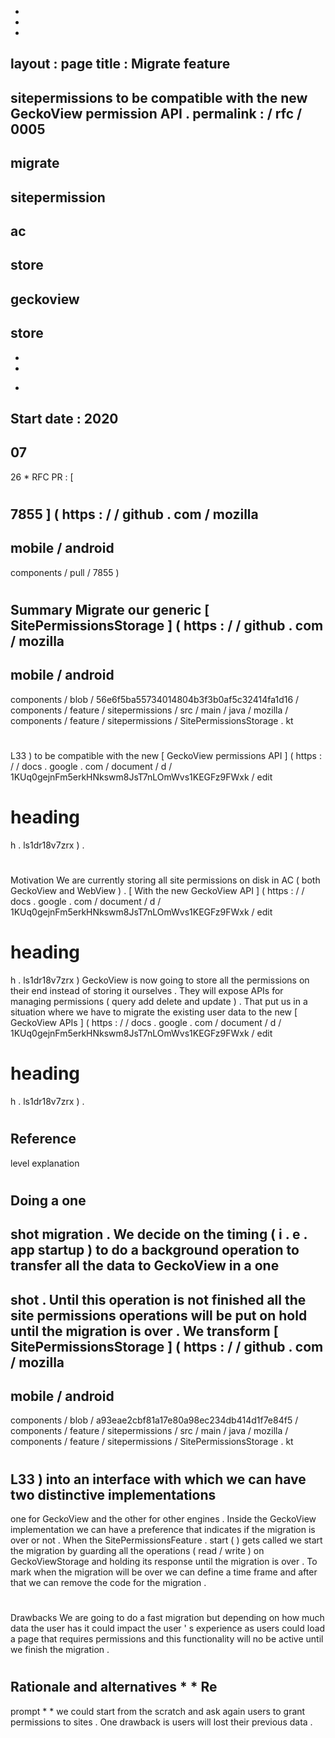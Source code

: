 -
-
-
layout
:
page
title
:
Migrate
feature
-
sitepermissions
to
be
compatible
with
the
new
GeckoView
permission
API
.
permalink
:
/
rfc
/
0005
-
migrate
-
sitepermission
-
ac
-
store
-
geckoview
-
store
-
-
-
*
Start
date
:
2020
-
07
-
26
*
RFC
PR
:
[
#
7855
]
(
https
:
/
/
github
.
com
/
mozilla
-
mobile
/
android
-
components
/
pull
/
7855
)
#
#
Summary
Migrate
our
generic
[
SitePermissionsStorage
]
(
https
:
/
/
github
.
com
/
mozilla
-
mobile
/
android
-
components
/
blob
/
56e6f5ba55734014804b3f3b0af5c32414fa1d16
/
components
/
feature
/
sitepermissions
/
src
/
main
/
java
/
mozilla
/
components
/
feature
/
sitepermissions
/
SitePermissionsStorage
.
kt
#
L33
)
to
be
compatible
with
the
new
[
GeckoView
permissions
API
]
(
https
:
/
/
docs
.
google
.
com
/
document
/
d
/
1KUq0gejnFm5erkHNkswm8JsT7nLOmWvs1KEGFz9FWxk
/
edit
#
heading
=
h
.
ls1dr18v7zrx
)
.
#
#
Motivation
We
are
currently
storing
all
site
permissions
on
disk
in
AC
(
both
GeckoView
and
WebView
)
.
[
With
the
new
GeckoView
API
]
(
https
:
/
/
docs
.
google
.
com
/
document
/
d
/
1KUq0gejnFm5erkHNkswm8JsT7nLOmWvs1KEGFz9FWxk
/
edit
#
heading
=
h
.
ls1dr18v7zrx
)
GeckoView
is
now
going
to
store
all
the
permissions
on
their
end
instead
of
storing
it
ourselves
.
They
will
expose
APIs
for
managing
permissions
(
query
add
delete
and
update
)
.
That
put
us
in
a
situation
where
we
have
to
migrate
the
existing
user
data
to
the
new
[
GeckoView
APIs
]
(
https
:
/
/
docs
.
google
.
com
/
document
/
d
/
1KUq0gejnFm5erkHNkswm8JsT7nLOmWvs1KEGFz9FWxk
/
edit
#
heading
=
h
.
ls1dr18v7zrx
)
.
#
#
Reference
-
level
explanation
#
#
#
#
Doing
a
one
-
shot
migration
.
We
decide
on
the
timing
(
i
.
e
.
app
startup
)
to
do
a
background
operation
to
transfer
all
the
data
to
GeckoView
in
a
one
-
shot
.
Until
this
operation
is
not
finished
all
the
site
permissions
operations
will
be
put
on
hold
until
the
migration
is
over
.
We
transform
[
SitePermissionsStorage
]
(
https
:
/
/
github
.
com
/
mozilla
-
mobile
/
android
-
components
/
blob
/
a93eae2cbf81a17e80a98ec234db414d1f7e84f5
/
components
/
feature
/
sitepermissions
/
src
/
main
/
java
/
mozilla
/
components
/
feature
/
sitepermissions
/
SitePermissionsStorage
.
kt
#
L33
)
into
an
interface
with
which
we
can
have
two
distinctive
implementations
-
one
for
GeckoView
and
the
other
for
other
engines
.
Inside
the
GeckoView
implementation
we
can
have
a
preference
that
indicates
if
the
migration
is
over
or
not
.
When
the
SitePermissionsFeature
.
start
(
)
gets
called
we
start
the
migration
by
guarding
all
the
operations
(
read
/
write
)
on
GeckoViewStorage
and
holding
its
response
until
the
migration
is
over
.
To
mark
when
the
migration
will
be
over
we
can
define
a
time
frame
and
after
that
we
can
remove
the
code
for
the
migration
.
#
#
Drawbacks
We
are
going
to
do
a
fast
migration
but
depending
on
how
much
data
the
user
has
it
could
impact
the
user
'
s
experience
as
users
could
load
a
page
that
requires
permissions
and
this
functionality
will
no
be
active
until
we
finish
the
migration
.
#
#
Rationale
and
alternatives
*
*
Re
-
prompt
*
*
we
could
start
from
the
scratch
and
ask
again
users
to
grant
permissions
to
sites
.
One
drawback
is
users
will
lost
their
previous
data
.
